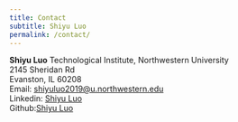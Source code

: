 ```yaml
---
title: Contact
subtitle: Shiyu Luo
permalink: /contact/
---
```

**Shiyu Luo**
Technological Institute, Northwestern University  
2145 Sheridan Rd  
Evanston, IL 60208  
Email: [shiyuluo2019@u.northwestern.edu](mailto:shiyuluo2019@u.northwestern.edu)  
Linkedin: [Shiyu Luo](https://www.linkedin.com/in/shiyu-luo-025340122/)  
Github:[Shiyu Luo](https://github.com/shiyuLuo2019)

